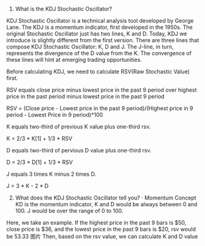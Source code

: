 1. What is the KDJ Stochastic Oscillator?

KDJ Stochastic Oscillator is a technical analysis tool developed by George Lane.
The KDJ is a momentum indicator, first developed in the 1950s. The original Stochastic Oscillator just has two lines, K and D. Today, KDJ we introduce is slightly different from the first version. There are three lines that compose KDJ Stochastic Oscillator: K, D and J. The J-line, in turn, represents the divergence of the D value from the K. The convergence of these lines will hint at emerging trading opportunities.

Before calculating KDJ, we need to calculate RSV(Raw Stochastic Value) first.

RSV equals close price minus lowest price in the past 9 period over highest price in the past period minus lowest price in the past 9 period

RSV = (Close price - Lowest price in the past 9 period)/(Highest price in 9 period - Lowest Price in 9 period)*100

K equals two-third of previous K value plus one-third rsv.

K = 2/3 * K[1] + 1/3 * RSV

D equals two-third of pervious D value plus one-third rsv.

D = 2/3 * D[1] + 1/3 * RSV

J equals 3 times K minus 2 times D.

J = 3 * K - 2 * D

2. What does the KDJ Stochastic Oscillator tell you? 
· Momentum Concept
KD is the momentum indicator, K and D would be always between 0 and 100. J would be over the range of 0 to 100.

Here, we take an example. If the highest price in the past 9 bars is $50, close price is $36, and the lowest price in the past 9 bars is $20, rsv would be 53.33
图片
Then, based on the rsv value, we can calculate K and D value

